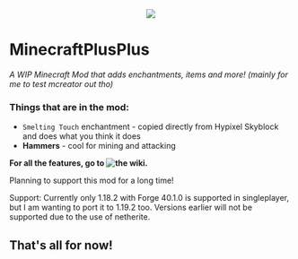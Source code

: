 <div align="center">
<img src="https://user-images.githubusercontent.com/61615730/183240606-6069c76c-408d-4399-8ee9-c29bc8a94c1d.png">
</div>


# MinecraftPlusPlus
<i>A WIP Minecraft Mod that adds enchantments, items and more! (mainly for me to test mcreator out tho)</i>

### Things that are in the mod:
- `Smelting Touch` enchantment - copied directly from Hypixel Skyblock and does what you think it does
- **Hammers** - cool for mining and attacking

**For all the features, go to ![the wiki](https://github.com/uimaxbai/MinecraftPlusPlus/wiki).**

Planning to support this mod for a long time!

Support:
Currently only 1.18.2 with Forge 40.1.0 is supported in singleplayer, but I am wanting to port it to 1.19.2 too.
Versions earlier will not be supported due to the use of netherite.

## That's all for now!
